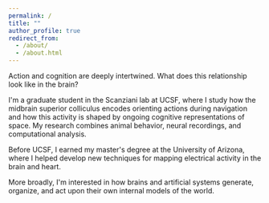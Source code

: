 ```yaml
---
permalink: /
title: ""
author_profile: true
redirect_from: 
  - /about/
  - /about.html
---
```


Action and cognition are deeply intertwined. What does this relationship look like in the brain?

I'm a graduate student in the Scanziani lab at UCSF, where I study how the midbrain superior colliculus encodes orienting actions during navigation and how this activity is shaped by ongoing cognitive representations of space. My research combines animal behavior, neural recordings, and computational analysis.

Before UCSF, I earned my master's degree at the University of Arizona, where I helped develop new techniques for mapping electrical activity in the brain and heart.

More broadly, I'm interested in how brains and artificial systems generate, organize, and act upon their own internal models of the world.
